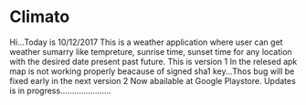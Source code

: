 # Climato
Hi...Today is 10/12/2017
This is a weather application where user can get weather sumarry like tempreture, sunrise time, sunset time for any location with the desired date present past future.
This is version 1
In the relesed apk map is not working properly beacause of signed sha1 key...Thos bug will be fixed early in the next version 2
Now abailable at  Google Playstore.
Updates is in progress......................
